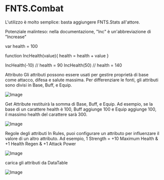 # FNTS.Combat
L'utilizzo è molto semplice: basta aggiungere  FNTS.Stats  all'attore.

Potenziale malinteso: nella documentazione, "Inc" è un'abbreviazione di "Increase"

var health = 100

function IncHealth(value){
  health = health + value
}

IncHealth(-10) // health = 90
IncHealth(50) // health = 140

Attributo
Gli attributi possono essere usati per gestire proprietà di base come attacco, difesa e salute massima. Per differenziare le fonti, gli attributi sono divisi in Base, Buff, e Equip.

![Image](https://github.com/user-attachments/assets/8b8619be-7084-4114-979f-244019305238)


Get Attribute restituirà la somma di Base, Buff, e Equip. Ad esempio, se la base di un carattere health è 100, Buff aggiunge 100 e Equip aggiunge 100, il massimo health del carattere sarà 300.

![Image](https://github.com/user-attachments/assets/91591b09-6d88-4d02-ab84-08e77b51ddef)


Regole degli attributi
In Rules, puoi configurare un attributo per influenzare il valore di un altro attributo. Ad esempio, 1 Strength = +10 Maximum Health & +1 Health Regen & +1 Attack Power

![Image](https://github.com/user-attachments/assets/942fe473-e439-4cfc-86e5-da2194317ccd)


carica gli attributi da DataTable

![Image](https://github.com/user-attachments/assets/9a95a681-f54c-471e-a473-c4a8fe2a3f5c)


